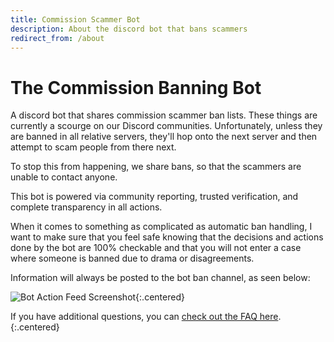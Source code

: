 ```yaml
---
title: Commission Scammer Bot
description: About the discord bot that bans scammers
redirect_from: /about
---
```


# The Commission Banning Bot

A discord bot that shares commission scammer ban lists. These things are currently a scourge on our Discord communities. Unfortunately, unless they are banned in all relative servers, they'll hop onto the next server and then attempt to scam people from there next.

To stop this from happening, we share bans, so that the scammers are unable to contact anyone.

This bot is powered via community reporting, trusted verification, and complete transparency in all actions. 

When it comes to something as complicated as automatic ban handling, I want to make sure that you feel safe knowing that the decisions and actions done by the bot are 100% checkable and that you will not enter a case where someone is banned due to drama or disagreements.

Information will always be posted to the bot ban channel, as seen below:

![Bot Action Feed Screenshot](/assets/botbanchannel.png){:.centered}

If you have additional questions, you can [check out the FAQ here](/faq).{:.centered}